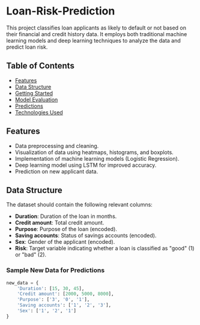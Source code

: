 # Loan-Risk-Prediction

This project classifies loan applicants as likely to default or not based on their financial and credit history data. It employs both traditional machine learning models and deep learning techniques to analyze the data and predict loan risk.

## Table of Contents

- [Features](#features)
- [Data Structure](#data-structure)
- [Getting Started](#getting-started)
- [Model Evaluation](#model-evaluation)
- [Predictions](#predictions)
- [Technologies Used](#technologies-used)

## Features

- Data preprocessing and cleaning.
- Visualization of data using heatmaps, histograms, and boxplots.
- Implementation of machine learning models (Logistic Regression).
- Deep learning model using LSTM for improved accuracy.
- Prediction on new applicant data.

## Data Structure

The dataset should contain the following relevant columns:

- **Duration**: Duration of the loan in months.
- **Credit amount**: Total credit amount.
- **Purpose**: Purpose of the loan (encoded).
- **Saving accounts**: Status of savings accounts (encoded).
- **Sex**: Gender of the applicant (encoded).
- **Risk**: Target variable indicating whether a loan is classified as "good" (1) or "bad" (2).

### Sample New Data for Predictions

```python
new_data = {
    'Duration': [15, 30, 45],
    'Credit amount': [2000, 5000, 8000],
    'Purpose': ['3', '0', '1'],
    'Saving accounts': ['1', '2', '3'],
    'Sex': ['1', '2', '1']
}

